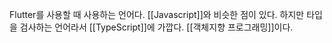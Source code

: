 Flutter를 사용할 때 사용하는 언어다.
[[Javascript]]와 비슷한 점이 있다.
하지만 타입을 검사하는 언어라서 [[TypeScript]]에 가깝다.
[[객체지향 프로그래밍]]이다.